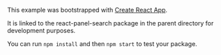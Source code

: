 This example was bootstrapped with [Create React App](https://github.com/facebook/create-react-app).

It is linked to the react-panel-search package in the parent directory for development purposes.

You can run `npm install` and then `npm start` to test your package.
